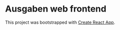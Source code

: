 # Ausgaben web frontend

This project was bootstrapped with [Create React App](https://github.com/facebook/create-react-app).
